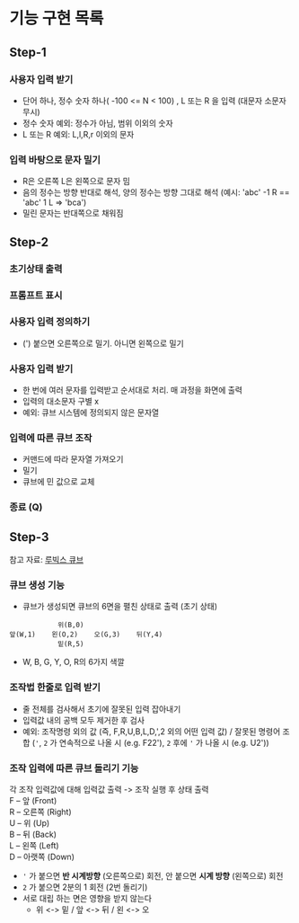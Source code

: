 # 기능 구현 목록

## Step-1
### 사용자 입력 받기
- 단어 하나, 정수 숫자 하나( -100 <= N < 100) , L 또는 R 을 입력 (대문자 소문자 무시)
- 정수 숫자 예외: 정수가 아님, 범위 이외의 숫자
- L 또는 R 예외: L,l,R,r 이외의 문자

### 입력 바탕으로 문자 밀기
- R은 오른쪽 L은 왼쪽으로 문자 밈
- 음의 정수는 방향 반대로 해석, 양의 정수는 방향 그대로 해석
  (예시: 'abc' -1 R == 'abc' 1 L => 'bca')
- 밀린 문자는 반대쪽으로 채워짐

## Step-2
### 초기상태 출력
### 프롬프트 표시
### 사용자 입력 정의하기

- (') 붙으면 오른쪽으로 밀기. 아니면 왼쪽으로 밀기

### 사용자 입력 받기

- 한 번에 여러 문자를 입력받고 순서대로 처리. 매 과정을 화면에 출력
- 입력의 대소문자 구별 x
- 예외: 큐브 시스템에 정의되지 않은 문자열

### 입력에 따른 큐브 조작

- 커맨드에 따라 문자열 가져오기
- 밀기
- 큐브에 민 값으로 교체

### 종료 (Q)

## Step-3
참고 자료: [루빅스 큐브](https://cube3x3.com/%ED%81%90%EB%B8%8C%EB%A5%BC-%EB%A7%9E%EC%B6%94%EB%8A%94-%EB%B0%A9/#notation)
### 큐브 생성 기능
- 큐브가 생성되면 큐브의 6면을 펼친 상태로 출력 (초기 상태)

```aidl
            위(B,0)
앞(W,1)    왼(O,2)    오(G,3)    뒤(Y,4)
            밑(R,5)
```

- W, B, G, Y, O, R의 6가지 색깔
### 조작법 한줄로 입력 받기
- 줄 전체를 검사해서 초기에 잘못된 입력 잡아내기
- 입력값 내의 공백 모두 제거한 후 검사
- 예외: 조작명령 외의 값 (즉, F,R,U,B,L,D,',2 외의 어떤 입력 값) /
  잘못된 명령어 조합 (`'`, `2` 가 연속적으로 나올 시 (e.g. F22'), 
  `2` 후에 `'` 가 나올 시 (e.g. U2')) 
### 조작 입력에 따른 큐브 돌리기 기능
각 조작 입력값에 대해 입력값 출력 -> 조작 실행 후 상태 출력<br>
F – 앞 (Front)<br>
R – 오른쪽 (Right)<br>
U – 위 (Up)<br>
B – 뒤 (Back)<br>
L – 왼쪽 (Left)<br>
D – 아랫쪽 (Down)<br>
- `'` 가 붙으면 **반 시계방향** (오른쪽으로) 회전, 안 붙으면 **시계 방향** (왼쪽으로) 회전
- `2` 가 붙으면 2분의 1 회전 (2번 돌리기)
- 서로 대립 하는 면은 영향을 받지 않는다
  - 위 <-> 밑 / 앞 <-> 뒤 / 왼 <-> 오




